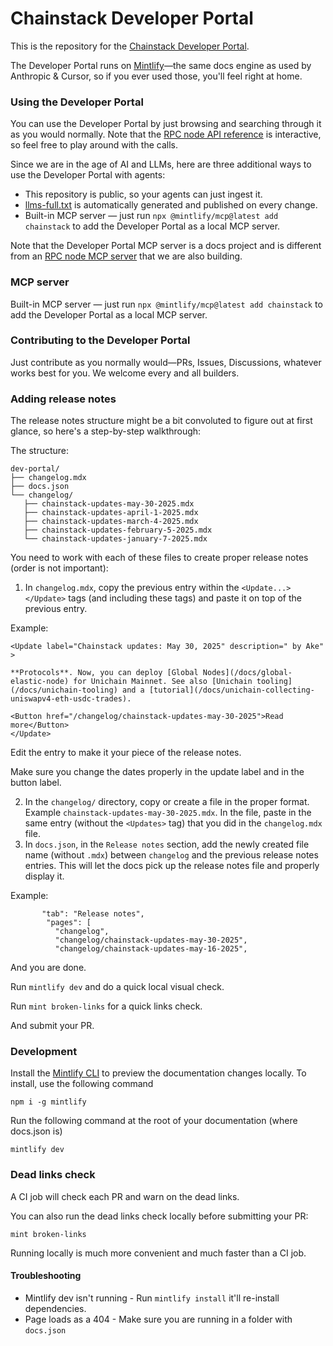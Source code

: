 # Chainstack Developer Portal

This is the repository for the [Chainstack Developer Portal](https://docs.chainstack.com/).

The Developer Portal runs on [Mintlify](https://mintlify.com/)—the same docs engine as used by Anthropic & Cursor, so if you ever used those, you'll feel right at home.

### Using the Developer Portal

You can use the Developer Portal by just browsing and searching through it as you would normally. Note that the [RPC node API reference](https://docs.chainstack.com/reference/) is interactive, so feel free to play around with the calls.

Since we are in the age of AI and LLMs, here are three additional ways to use the Developer Portal with agents:

* This repository is public, so your agents can just ingest it.
* [llms-full.txt](https://docs.chainstack.com/llms-full.txt) is automatically generated and published on every change.
* Built-in MCP server — just run `npx @mintlify/mcp@latest add chainstack` to add the Developer Portal as a local MCP server.

Note that the Developer Portal MCP server is a docs project and is different from an [RPC node MCP server](https://ideas.chainstack.com/p/mcp-server) that we are also building.

### MCP server

Built-in MCP server — just run `npx @mintlify/mcp@latest add chainstack` to add the Developer Portal as a local MCP server.

### Contributing to the Developer Portal

Just contribute as you normally would—PRs, Issues, Discussions, whatever works best for you. We welcome every and all builders.

### Adding release notes

The release notes structure might be a bit convoluted to figure out at first glance, so here's a step-by-step walkthrough:

The structure:

```
dev-portal/
├── changelog.mdx
├── docs.json
└── changelog/
   ├── chainstack-updates-may-30-2025.mdx
   ├── chainstack-updates-april-1-2025.mdx
   ├── chainstack-updates-march-4-2025.mdx
   ├── chainstack-updates-february-5-2025.mdx
   └── chainstack-updates-january-7-2025.mdx
```

You need to work with each of these files to create proper release notes (order is not important):

1. In `changelog.mdx`, copy the previous entry within the `<Update...> </Update>` tags (and including these tags) and paste it on top of the previous entry.

Example:

```
<Update label="Chainstack updates: May 30, 2025" description=" by Ake" >

**Protocols**. Now, you can deploy [Global Nodes](/docs/global-elastic-node) for Unichain Mainnet. See also [Unichain tooling](/docs/unichain-tooling) and a [tutorial](/docs/unichain-collecting-uniswapv4-eth-usdc-trades).

<Button href="/changelog/chainstack-updates-may-30-2025">Read more</Button>
</Update>
```

Edit the entry to make it your piece of the release notes.

Make sure you change the dates properly in the update label and in the button label.

2. In the `changelog/` directory, copy or create a file in the proper format. Example `chainstack-updates-may-30-2025.mdx`. In the file, paste in the same entry (without the `<Updates>` tag) that you did in the `changelog.mdx` file.
3. In `docs.json`, in the `Release notes` section, add the newly created file name (without `.mdx`) between `changelog` and the previous release notes entries. This will let the docs pick up the release notes file and properly display it.

Example:
```
       "tab": "Release notes",
        "pages": [
          "changelog",
          "changelog/chainstack-updates-may-30-2025",
          "changelog/chainstack-updates-may-16-2025",
```

And you are done.

Run `mintlify dev` and do a quick local visual check.

Run `mint broken-links` for a quick links check.

And submit your PR.

### Development

Install the [Mintlify CLI](https://www.npmjs.com/package/mintlify) to preview the documentation changes locally. To install, use the following command

```
npm i -g mintlify
```

Run the following command at the root of your documentation (where docs.json is)

```
mintlify dev
```

### Dead links check

A CI job will check each PR and warn on the dead links.

You can also run the dead links check locally before submitting your PR:

```
mint broken-links
```

Running locally is much more convenient and much faster than a CI job.

#### Troubleshooting

- Mintlify dev isn't running - Run `mintlify install` it'll re-install dependencies.
- Page loads as a 404 - Make sure you are running in a folder with `docs.json`
